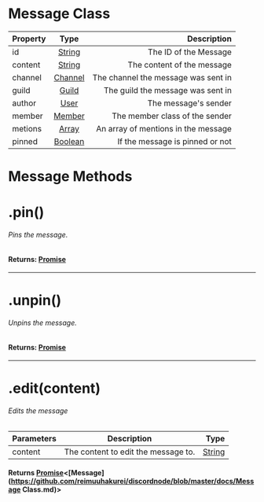 Message Class
=============
| Property        | Type          | Description  |
| ------------- |:-------------:| -----:|
| id      | [String](https://developer.mozilla.org/en-US/docs/Web/JavaScript/Reference/Global_Objects/String) | The ID of the Message |
| content      | [String](https://developer.mozilla.org/en-US/docs/Web/JavaScript/Reference/Global_Objects/String) | The content of the message |
| channel | [Channel]() | The channel the message was sent in |
| guild | [Guild]() | The guild the message was sent in |
| author | [User]() | The message's sender |
| member | [Member]() | The member class of the sender |
| metions | [Array](https://developer.mozilla.org/en-US/docs/Web/JavaScript/Reference/Global_Objects/Array) | An array of mentions in the message |
| pinned | [Boolean](https://developer.mozilla.org/en-US/docs/Web/JavaScript/Reference/Global_Objects/Boolean) | If the message is pinned or not

Message Methods
===============

# .pin()
###### Pins the message.
#### Returns: [Promise](https://developer.mozilla.org/en-US/docs/Web/JavaScript/Reference/Global_Objects/Promise)

<hr>

# .unpin()
###### Unpins the message.
#### Returns: [Promise](https://developer.mozilla.org/en-US/docs/Web/JavaScript/Reference/Global_Objects/Promise)

<hr>

# .edit(content)
###### Edits the message
| Parameters | Description | Type  |
| ------------- |:-------------:| -----:|
| content | The content to edit the message to. | [String](https://developer.mozilla.org/en-US/docs/Web/JavaScript/Reference/Global_Objects/String) |
#### Returns [Promise](https://developer.mozilla.org/en-US/docs/Web/JavaScript/Reference/Global_Objects/Promise)<[Message](https://github.com/reimuuhakurei/discordnode/blob/master/docs/Message Class.md)>